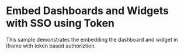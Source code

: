 # Embed Dashboards and Widgets with SSO using Token
This sample demonstrates the embedding the dashboard and widget in iframe with token based authoriztion.
